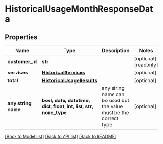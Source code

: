 # HistoricalUsageMonthResponseData


## Properties
Name | Type | Description | Notes
------------ | ------------- | ------------- | -------------
**customer_id** | **str** |  | [optional] [readonly] 
**services** | [**HistoricalServices**](HistoricalServices.md) |  | [optional] 
**total** | [**HistoricalUsageResults**](HistoricalUsageResults.md) |  | [optional] 
**any string name** | **bool, date, datetime, dict, float, int, list, str, none_type** | any string name can be used but the value must be the correct type | [optional]

[[Back to Model list]](../README.md#documentation-for-models) [[Back to API list]](../README.md#documentation-for-api-endpoints) [[Back to README]](../README.md)


